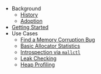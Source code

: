 * Background
  - [History](https://github.com/jemalloc/jemalloc/wiki/History)
  - [Adoption](https://github.com/jemalloc/jemalloc/wiki/Adoption)
* [Getting Started](https://github.com/jemalloc/jemalloc/wiki/Getting-Started)
* Use Cases
  - [Find a Memory Corruption Bug](https://github.com/jemalloc/jemalloc/wiki/Use-Case:-Find-a-memory-corruption-bug)
  - [Basic Allocator Statistics](https://github.com/jemalloc/jemalloc/wiki/Use-Case:-Basic-Allocator-Statistics)
  - [Introspection via `mallctl`](https://github.com/jemalloc/jemalloc/wiki/Use-Case:-Introspection-Via-mallctl)
  - [Leak Checking](https://github.com/jemalloc/jemalloc/wiki/Use-Case:-Leak-Checking)
  - [Heap Profiling](https://github.com/jemalloc/jemalloc/wiki/Use-Case:-Heap-Profiling)